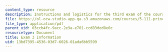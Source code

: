 ```yaml
---
content_type: resource
description: Instructions and logistics for the third exam of the course.
file: https://ol-ocw-studio-app-qa.s3.amazonaws.com/courses/5-111-principles-of-chemical-science-fall-2008/13bd7395453603d7602601ada6bb5599_exam3info.pdf
file_type: application/pdf
parent_uid: 03ccb4fc-9acc-2e9a-e701-ccd83ded8e0c
resourcetype: Document
title: Exam 3 Information
uid: 13bd7395-4536-03d7-6026-01ada6bb5599
---
```

